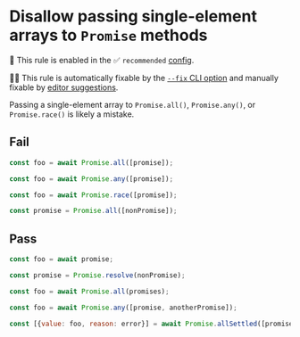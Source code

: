 # Disallow passing single-element arrays to `Promise` methods

💼 This rule is enabled in the ✅ `recommended` [config](https://github.com/sindresorhus/eslint-plugin-unicorn#preset-configs-eslintconfigjs).

🔧💡 This rule is automatically fixable by the [`--fix` CLI option](https://eslint.org/docs/latest/user-guide/command-line-interface#--fix) and manually fixable by [editor suggestions](https://eslint.org/docs/latest/use/core-concepts#rule-suggestions).

<!-- end auto-generated rule header -->
<!-- Do not manually modify this header. Run: `npm run fix:eslint-docs` -->

Passing a single-element array to `Promise.all()`, `Promise.any()`, or `Promise.race()` is likely a mistake.

## Fail

```js
const foo = await Promise.all([promise]);
```

```js
const foo = await Promise.any([promise]);
```

```js
const foo = await Promise.race([promise]);
```

```js
const promise = Promise.all([nonPromise]);
```

## Pass

```js
const foo = await promise;
```

```js
const promise = Promise.resolve(nonPromise);
```

```js
const foo = await Promise.all(promises);
```

```js
const foo = await Promise.any([promise, anotherPromise]);
```

```js
const [{value: foo, reason: error}] = await Promise.allSettled([promise]);
```
